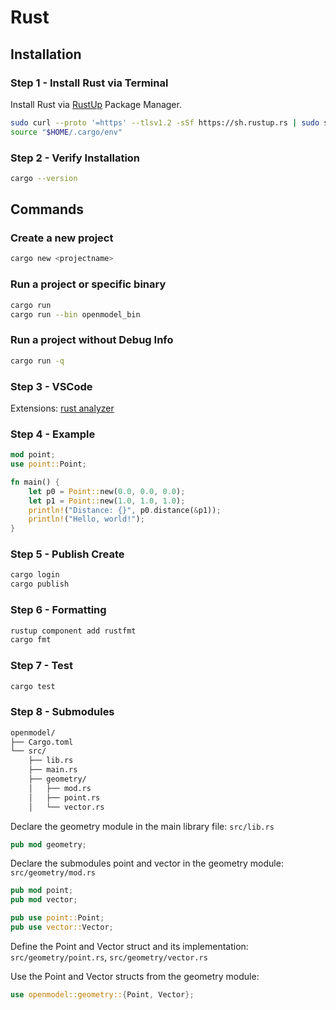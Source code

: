 
# Rust



## Installation 

### Step 1 - Install Rust via Terminal
Install Rust via [RustUp](rust-lang.org/tools/install) Package Manager.

```bash
sudo curl --proto '=https' --tlsv1.2 -sSf https://sh.rustup.rs | sudo sh
source "$HOME/.cargo/env"
```


### Step 2 - Verify Installation

```bash
cargo --version
```

## Commands

### Create a new project
```bash
cargo new <projectname>
```

### Run a project or specific binary
```bash
cargo run
cargo run --bin openmodel_bin
```

### Run a project without Debug Info
```bash
cargo run -q
```


### Step 3 - VSCode

Extensions: [rust analyzer](https://code.visualstudio.com/docs/languages/rust)


### Step  4 - Example

```rust
mod point;
use point::Point;

fn main() {
    let p0 = Point::new(0.0, 0.0, 0.0);
    let p1 = Point::new(1.0, 1.0, 1.0);
    println!("Distance: {}", p0.distance(&p1));
    println!("Hello, world!");
}
```

### Step 5 - Publish Create


```bash
cargo login
cargo publish
```

### Step 6 -  Formatting
```bash
rustup component add rustfmt
cargo fmt
```

### Step 7 - Test
```bash
cargo test
```

### Step 8 - Submodules


```bash
openmodel/
├── Cargo.toml
└── src/
    ├── lib.rs
    ├── main.rs
    ├── geometry/
    │   ├── mod.rs
    │   ├── point.rs
    │   └── vector.rs
```

Declare the geometry module in the main library file: `src/lib.rs`


```rust
pub mod geometry;
```

Declare the submodules point and vector in the geometry module: `src/geometry/mod.rs`


```rust
pub mod point;
pub mod vector;

pub use point::Point;
pub use vector::Vector;
```

Define the Point and Vector struct and its implementation: `src/geometry/point.rs`, `src/geometry/vector.rs`

Use the Point and Vector structs from the geometry module:

```rust
use openmodel::geometry::{Point, Vector};
```
